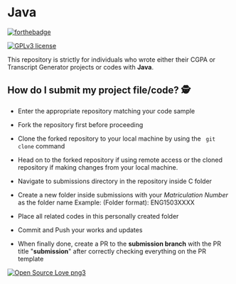 # Java
[![forthebadge](https://img.shields.io/badge/Built%20with-Java-orange)](https://shields.io)

[![GPLv3 license](https://img.shields.io/badge/License-GPLv3-blue.svg)](http://perso.crans.org/besson/LICENSE.html)


This repository is strictly for individuals who wrote either their CGPA or Transcript Generator projects or codes with **Java**.

## How do I submit my project file/code? :detective:

- Enter the appropriate repository matching your code sample

- Fork the repository first before proceeding

- Clone the forked repository to your local machine by using the `` git clone`` command

- Head on to the forked repository if using remote access or the cloned repository if making changes from your local machine.

- Navigate to submissions directory in the repository inside C folder

- Create a new folder inside submissions with your *Matriculation Number* as the folder name Example: (Folder format): ENG1503XXXX 

- Place all related codes in this personally created folder

- Commit and Push your works and updates

- When finally done, create a PR to the **submission branch** with the PR title "**submission**" after correctly checking everything on the PR template



[![Open Source Love png3](https://badges.frapsoft.com/os/v3/open-source.png?v=103)](https://github.com/ellerbrock/open-source-badges/)
